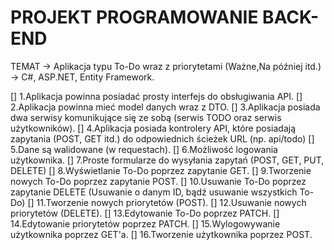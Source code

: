 # PROJEKT PROGRAMOWANIE BACK-END
TEMAT -> Aplikacja typu To-Do wraz z priorytetami (Ważne,Na później itd.) -> C#, ASP.NET, Entity Framework.

[] 1.Aplikacja powinna posiadać prosty interfejs do obsługiwania API.
[] 2.Aplikacja powinna mieć model danych wraz z DTO.
[] 3.Aplikacja posiada dwa serwisy komunikujące się ze sobą (serwis TODO oraz serwis użytkowników).
[] 4.Aplikacja posiada kontrolery API, które posiadają zapytania (POST, GET itd.) do odpowiednich ścieżek URL (np. api/todo)
[] 5.Dane są walidowane (w requestach).
[] 6.Możliwość logowania użytkownika.
[] 7.Proste formularze do wysyłania zapytań (POST, GET, PUT, DELETE)
[] 8.Wyświetlanie To-Do poprzez zapytanie GET.
[] 9.Tworzenie nowych To-Do poprzez zapytanie POST.
[] 10.Usuwanie To-Do poprzez zapytanie DELETE (Usuwanie o danym ID, bądź usuwanie wszystkich To-Do)
[] 11.Tworzenie nowych priorytetów (POST).
[] 12.Usuwanie nowych priorytetów (DELETE).
[] 13.Edytowanie To-Do poprzez PATCH.
[] 14.Edytowanie priorytetów poprzez PATCH.
[] 15.Wylogowywanie użytkownika poprzez GET'a.
[] 16.Tworzenie użytkownika poprzez POST.
